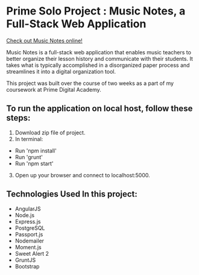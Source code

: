 # Prime Solo Project : Music Notes, a Full-Stack Web Application

[Check out Music Notes online!](https://musicnotesapp.herokuapp.com/)

Music Notes is a full-stack web application that enables music teachers to better organize their lesson history and communicate with their students. It takes what is typically accomplished in a disorganized paper process and streamlines it into a digital organization tool.

This project was built over the course of two weeks as a part of my coursework at Prime Digital Academy.

## To run the application on local host, follow these steps:

1. Download zip file of project.
2. In terminal:
  * Run 'npm install'
  * Run 'grunt'
  * Run 'npm start'
3. Open up your browser and connect to localhost:5000.

## Technologies Used In this project:
- AngularJS
- Node.js
- Express.js
- PostgreSQL
- Passport.js
- Nodemailer
- Moment.js
- Sweet Alert 2
- GruntJS
- Bootstrap
